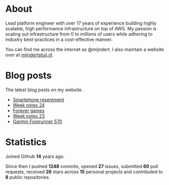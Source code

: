 # About

Lead platform engineer with over 17 years of experience building highly scalable, high performance infrastructure on top of AWS. My passion is scaling out infrastructure from 0 to millions of users while adhering to industry best-practices in a cost-effective manner.

You can find me across the internet as @mijndert. I also maintain a website over at [mijndertstuij.nl](https://mijndertstuij.nl/).

# Blog posts

The latest blog posts on my website.

<!-- BLOGPOSTS:START -->
- [Smartphone resentment](https://mijndertstuij.nl/posts/smartphone-resentment/)
- [Week notes 24](https://mijndertstuij.nl/weeknotes/week-notes-24/)
- [Forever games](https://mijndertstuij.nl/posts/forever-games/)
- [Week notes 23](https://mijndertstuij.nl/weeknotes/week-notes-23/)
- [Garmin Forerunner 570](https://mijndertstuij.nl/posts/garmin-forerunner-570/)
<!-- BLOGPOSTS:END -->

# Statistics

Joined Github **14** years ago.

Since then I pushed **1248** commits, opened **27** issues, submitted **60** pull requests, received **26** stars across **15** personal projects and contributed to **8** public repositories.
